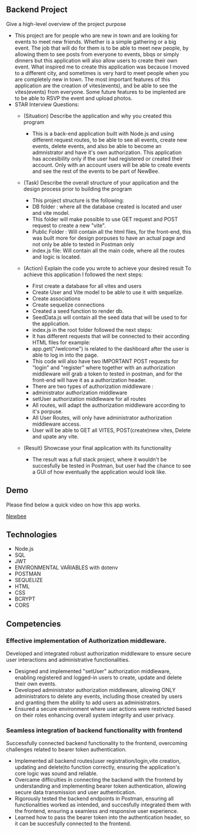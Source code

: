 ## Backend Project
Give a high-level overview of the project purpose
- This project are for people who are new in town and are looking for events to meet new friends. Whether is a simple gathering or a big event. The job that will do for them is to be able to meet new people, by allowing them to see posts from everyone to events, bbqs or simply dinners but this application will also allow users to create their own event.
What inspired me to create this application was because I moved to a different city, and sometimes is very hard to meet people when you are completely new in town. The most important features of this application are the creation of vites(events), and be able to see the vites(events) from everyone. Some future features to be implented are to be able to RSVP the event and upload photos.
- STAR Interview Questions:
    - (Situation) Describe the application and why you created this program
        * This is a back-end application built with Node.js and using different request routes, to be able to see all events, create new events, delete events, and also be able to become an admnistrator and have it's own authorization. This application has accesibility only if the user had registered or created their account. Only with an account users will be able to create events and see the rest of the events to be part of NewBee.
    - (Task) Describe the overall structure of your application and the design process prior to building the program
        * This project structure is the following:
        *  DB folder : where all the database created is located and user and vite model. 
        * This folder will make possible to use GET request and POST request to create a new "vite".
        * Public Folder : Will contain all the html files, for the front-end, this was built more for design porpuses to have an actual page and not only be able to tested in Postman only
        * index.js file: 
        Will contain all the main code, where all the routes and logic is located.
    - (Action) Explain the code you wrote to achieve your desired result
        To achieve this application I followed the next steps:
        * First create a database for all vites and users
        * Create User and Vite model to be able to use it with sequelize.
        * Create associations
        * Create sequelize connections
        * Created a seed function to render db.
        * SeedData.js will contain all the seed data that will be used to for the application.
        * index.js in the root folder followed the next steps:
        * It has different requests that will be connected to their according HTML files for example:
        * app.get("/welcome") is related to the dashboard after the user is able to log in into the page.
        *  This code will also have two IMPORTANT POST requests for "login" and "register" where together with an authorization         middleware will grab a token to tested in postman, and for the front-end will have it as a authorization header.
        * There are two types of authorization middleware :
        * administrator authorization middleware
        * setUser authorization middleware for all routes
        * All routes, will adapt the authorization middleware according to it's porpuse. 
        * All User Routes, will only have administrator authorization middleware access.
        * User will be able to GET all VITES, POST(create)new vites, Delete and upate any vite.

    - (Result) Showcase your final application with its functionality
        * The result was a full stack project, where it wouldn't be succesfully be tested in Postman, but user had the chance to see a GUI of how eventually the application would look like.

## Demo
Please find below a quick video on how this app works. 


[Newbee](https://www.youtube.com/watch?v=USKBqCBWP3I)

## Technologies
- Node.js
- SQL
- JWT
- ENVIRONMENTAL VARIABLES with dotenv
- POSTMAN
- SEQUELIZE
- HTML
- CSS
- BCRYPT
- CORS


## Competencies
### Effective implementation of Authorization middleware.
Developed and integrated robust authorization middleware to ensure secure user interactions and administrative functionalities.
- Designed and implemented "setUser" authorization middleware, enabling registered and logged-in users to create, update and delete their own events.
- Developed administrator authorization middleware, allowing ONLY administrators to delete any events, including those created by users and granting them the ability to add users as administrators.
- Ensured a secure environment where user actions were restricted based on their roles enhancing overall system integrity and user privacy.


### Seamless integration of backend functionality with frontend
Successfully connected backend functionality to the frontend, overcoming challenges related to bearer token authentication.
- Implemented all backend routes(user registration/login,vite creation, updating and delete)to function correctly, ensuring the application's core logic was sound and reliable.
- Overcame difficulties in connecting the backend with the frontend by understanding and implementing bearer token authentication, allowing secure data transmission and user authentication.
- Rigorously tested the backend endpoints in Postman, ensuring all functionalities worked as intended, and succesfully integrated them with the frontend, ensuring a seamless and responsive user experience.
- Learned how to pass the bearer token into the authentication header, so it can be succesfully connected to the frontend.

